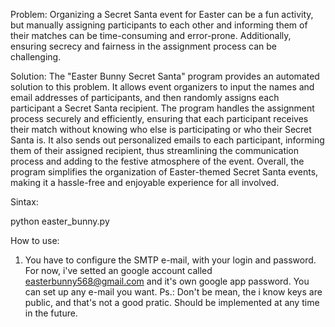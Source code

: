 Problem:
Organizing a Secret Santa event for Easter can be a fun activity, but manually assigning participants to each other and informing them of their matches can be time-consuming and error-prone. Additionally, ensuring secrecy and fairness in the assignment process can be challenging.

Solution:
The "Easter Bunny Secret Santa" program provides an automated solution to this problem. It allows event organizers to input the names and email addresses of participants, and then randomly assigns each participant a Secret Santa recipient. The program handles the assignment process securely and efficiently, ensuring that each participant receives their match without knowing who else is participating or who their Secret Santa is. It also sends out personalized emails to each participant, informing them of their assigned recipient, thus streamlining the communication process and adding to the festive atmosphere of the event. Overall, the program simplifies the organization of Easter-themed Secret Santa events, making it a hassle-free and enjoyable experience for all involved.

Sintax:

python easter_bunny.py

How to use:
1. You have to configure the SMTP e-mail, with your login and password. For now, i've setted an google account called easterbunny568@gmail.com and it's own google app password. You can set up any e-mail you want.
   Ps.: Don't be mean, the i know keys are public, and that's not a good pratic. Should be implemented at any time in the future.


